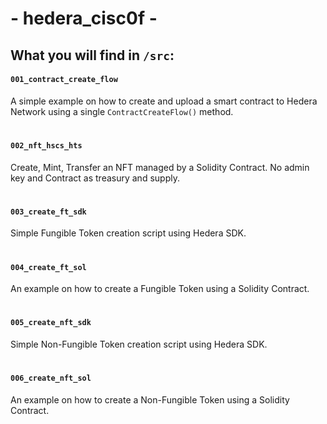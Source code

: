 # - hedera_cisc0f - 
## What you will find in `/src`:
#### `001_contract_create_flow`
A simple example on how to create and upload a smart contract to Hedera Network using a single `ContractCreateFlow()` method.
#
#### `002_nft_hscs_hts`
Create, Mint, Transfer an NFT managed by a Solidity Contract. No admin key and Contract as treasury and supply.
#
#### `003_create_ft_sdk`
Simple Fungible Token creation script using Hedera SDK.
#
#### `004_create_ft_sol`
An example on how to create a Fungible Token using a Solidity Contract.
#
#### `005_create_nft_sdk`
Simple Non-Fungible Token creation script using Hedera SDK.
#
#### `006_create_nft_sol`
An example on how to create a Non-Fungible Token using a Solidity Contract.